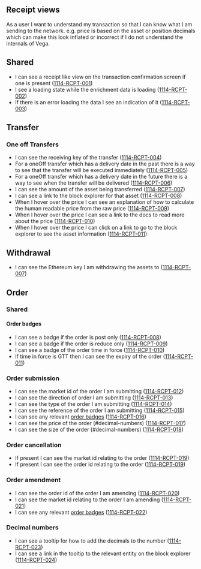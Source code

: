 ## Receipt views

As a user I want to understand my transaction so that I can know what I am sending to the network. e.g. price is based on the asset or position decimals which can make this look inflated or incorrect if I do not understand the internals of Vega.

## Shared

- I can see a receipt like view on the transaction confirmation screen if one is present (<a name="1114-RCPT-001" href="#1114-RCPT-001">1114-RCPT-001</a>)
- I see a loading state while the enrichment data is loading (<a name="1114-RCPT-002" href="#1114-RCPT-002">1114-RCPT-002</a>)
- If there is an error loading the data I see an indication of it (<a name="1114-RCPT-003" href="#1114-RCPT-003">1114-RCPT-003</a>)

## Transfer

### One off Transfers

- I can see the receiving key of the transfer (<a name="1114-RCPT-004" href="#1114-RCPT-004">1114-RCPT-004</a>)
- For a oneOff transfer which has a delivery date in the past there is a way to see that the transfer will be executed immediately (<a name="1114-RCPT-005" href="#1114-RCPT-005">1114-RCPT-005</a>)
- For a oneOff transfer which has a delivery date in the future there is a way to see when the transfer will be delivered (<a name="1114-RCPT-006" href="#1114-RCPT-006">1114-RCPT-006</a>)
- I can see the amount of the asset being transferred (<a name="1114-RCPT-007" href="#1114-RCPT-007">1114-RCPT-007</a>)
- I can see a link to the block explorer for that asset (<a name="1114-RCPT-008" href="#1114-RCPT-008">1114-RCPT-008</a>)
- When I hover over the price I can see an explanation of how to calculate the human readable price from the raw price (<a name="1114-RCPT-009" href="#1114-RCPT-009">1114-RCPT-009</a>)
- When I hover over the price I can see a link to the docs to read more about the price (<a name="1114-RCPT-010" href="#1114-RCPT-010">1114-RCPT-010</a>)
- When I hover over the price I can click on a link to go to the block explorer to see the asset information (<a name="1114-RCPT-011" href="#1114-RCPT-011">1114-RCPT-011</a>)

<!-- Recurring transfers not currently supported -->

## Withdrawal

- I can see the Ethereum key I am withdrawing the assets to (<a name="1114-RCPT-007" href="#1114-RCPT-007">1114-RCPT-007</a>)

## Order

### Shared

#### Order badges

- I can see a badge if the order is post only (<a name="1114-RCPT-008" href="#1114-RCPT-008">1114-RCPT-008</a>)
- I can see a badge if the order is reduce only (<a name="1114-RCPT-009" href="#1114-RCPT-009">1114-RCPT-009</a>)
- I can see a badge of the order time in force (<a name="1114-RCPT-010" href="#1114-RCPT-010">1114-RCPT-010</a>)
- If time in force is GTT then I can see the expiry of the order (<a name="1114-RCPT-011" href="#1114-RCPT-011">1114-RCPT-011</a>)

<!-- #### Data enrichment -->

### Order submission

- I can see the market id of the order I am submitting (<a name="1114-RCPT-012" href="#1114-RCPT-012">1114-RCPT-012</a>)
- I can see the direction of order I am submitting (<a name="1114-RCPT-013" href="#1114-RCPT-013">1114-RCPT-013</a>)
- I can see the type of the order I am submitting (<a name="1114-RCPT-014" href="#1114-RCPT-014">1114-RCPT-014</a>)
- I can see the reference of the order I am submitting (<a name="1114-RCPT-015" href="#1114-RCPT-015">1114-RCPT-015</a>)
- I can see any relevant [order badges](#order-badges) (<a name="1114-RCPT-016" href="#1114-RCPT-016">1114-RCPT-016</a>)
- I can see the price of the order (#decimal-numbers) (<a name="1114-RCPT-017" href="#1114-RCPT-017">1114-RCPT-017</a>)
- I can see the size of the order (#decimal-numbers) (<a name="1114-RCPT-018" href="#1114-RCPT-018">1114-RCPT-018</a>)

### Order cancellation

- If present I can see the market id relating to the order (<a name="1114-RCPT-019" href="#1114-RCPT-019">1114-RCPT-019</a>)
- If present I can see the order id relating to the order (<a name="1114-RCPT-019" href="#1114-RCPT-019">1114-RCPT-019</a>)

### Order amendment

- I can see the order id of the order I am amending (<a name="1114-RCPT-020" href="#1114-RCPT-020">1114-RCPT-020</a>)
- I can see the market id relating to the order I am amending (<a name="1114-RCPT-021" href="#1114-RCPT-021">1114-RCPT-021</a>)
- I can see any relevant [order badges](#order-badges) (<a name="1114-RCPT-022" href="#1114-RCPT-022">1114-RCPT-022</a>)

### Decimal numbers

- I can see a tooltip for how to add the decimals to the number (<a name="1114-RCPT-023" href="#1114-RCPT-023">1114-RCPT-023</a>)
- I can see a link in the tooltip to the relevant entity on the block explorer (<a name="1114-RCPT-024" href="#1114-RCPT-024">1114-RCPT-024</a>)
